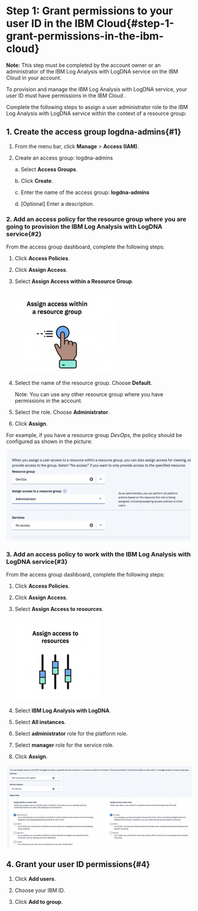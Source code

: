 # Step 1: Grant permissions to your user ID in the IBM Cloud{#step-1-grant-permissions-in-the-ibm-cloud}

**Note:** This step must be completed by the account owner or an administrator of the IBM Log Analysis with LogDNA service on the IBM Cloud in your account.

To provision and manage the IBM Log Analysis with LogDNA service, your user ID must have permissions in the IBM Cloud .

Complete the following steps to assign a user administrator role to the IBM Log Analysis with LogDNA service within the context of a resource group:

## 1. Create the access group **logdna-admins**{#1}

1. From the menu bar, click **Manage** &gt; **Access (IAM)**.

2. Create an access group: logdna-admins

    a. Select **Access Groups**.

    b. Click **Create**.

    c. Enter the name of the access group: **logdna-admins**

    d. [Optional] Enter a description.

### 2. Add an access policy for the resource group where you are going to provision the IBM Log Analysis with LogDNA service{#2}

From the access group dashboard, complete the following steps:

1. Click **Access Policies**.

2. Click **Assign Access**.

3. Select **Assign Access within a Resource Group**.

    ![ ](../images/logdna_img3.png)

4. Select the name of the resource group. Choose **Default**.

    Note: You can use any other resource group where you have permissions in the account.

5. Select the role. Choose **Administrator**.

6. Click **Assign**.

For example, if you have a resource group *DevOps*, the policy should be configured as shown in the picture:

![ ](../images/logdna_img4.png)

### 3. Add an access policy to work with the IBM Log Analysis with LogDNA service{#3}

From the access group dashboard, complete the following steps:

1. Click **Access Policies**.

2. Click **Assign Access**.

3. Select **Assign Access to resources**.

    ![ ](../images/logdna_img5.png)

4. Select **IBM Log Analysis with LogDNA**.

5. Select **All instances**.

6. Select **administrator** role for the platform role.

7. Select **manager** role for the service role.

8. Click **Assign**.

![ ](../images/logdna_img6.png)

## 4. Grant your user ID permissions{#4}

1. Click **Add users**.

2. Choose your IBM ID.

3. Click **Add to group**.
